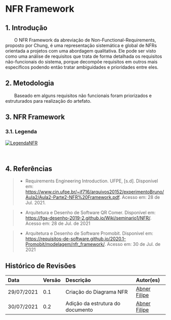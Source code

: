 # NFR Framework

## 1. Introdução

&emsp;&emsp;O NFR Framework da abreviação de Non-Functional-Requirements, proposto por Chung, é uma representação sistemática e global de NFRs orientada a projetos com uma abordagem qualitativa. Ele pode ser visto como uma análise de requisitos que trata de forma detalhada os requisitos não-funcionais do sistema, porque decompõe requisitos em outros mais específicos podendo então tratar ambiguidades e prioridades entre eles.

## 2. Metodologia

&emsp;&emsp;Baseado em alguns requisitos não funcionais foram priorizados e estruturados para realização do artefato.

## 3. NFR Framework

### 3.1. Legenda

[![LegendaNFR](../assets/img/LegendaNFR.jpg)](../assets/img/LegendaNFR.jpg)

&emsp;&emsp;

## 4. Referências

> - Requirements Engineering Introduction. UFPE, [s.d]. Disponível em: https://www.cin.ufpe.br/~if716/arquivos20152/experimentoBruno/Aula2/Aula2-Parte2-NFR%20Framework.pdf. Acesso em: 28 de Jul. 2021.

> - Arquitetura e Desenho de Software QR Comer. Disponível em: https://fga-desenho-2019-2.github.io/Wiki/seminario1/NFR/. Acesso em: 28 de Jul. de 2021

> - Arquitetura e Desenho de Software Promobit. Disponível em: https://requisitos-de-software.github.io/2020.1-Promobit/modelagem/nfr_framework/. Acesso em: 30 de Jul. de 2021

## Histórico de Revisões

| Data       | Versão | Descrição                        | Autor(es)                                   |
| :--------- | :----- | :------------------------------- | :------------------------------------------ |
| 29/07/2021 | 0.1    | Criação do Diagrama NFR          | [Abner Filipe](https://github.com/abner423) |
| 30/07/2021 | 0.2    | Adição da estrutura do documento | [Abner Filipe](https://github.com/abner423) |
